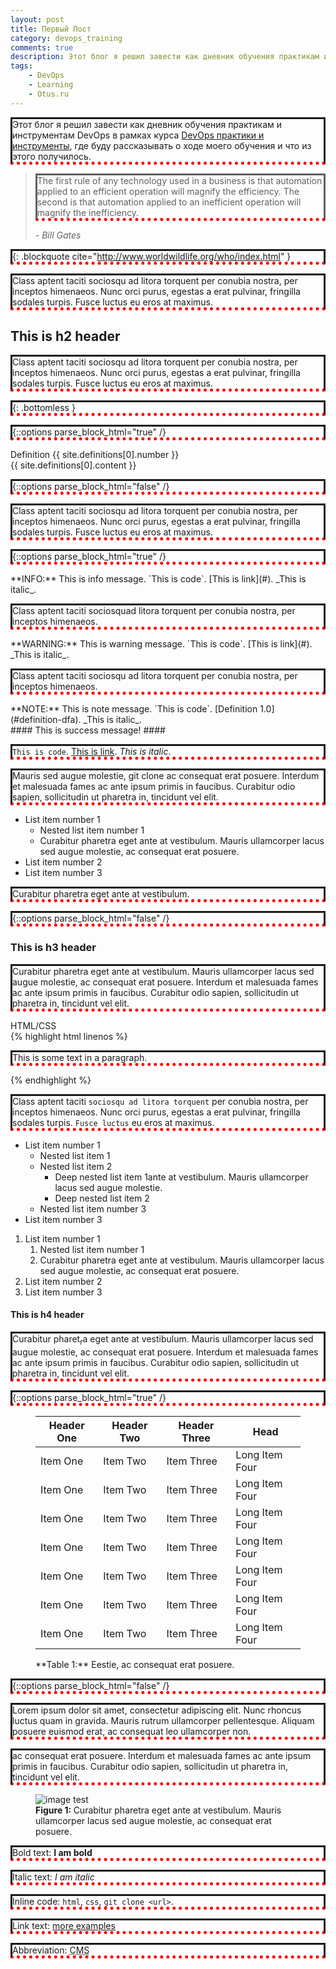```yaml
---
layout: post
title: Первый Пост
category: devops_training
comments: true
description: Этот блог я решил завести как дневник обучения практикам и инструментам DevOps в рамках курса [DevOps практики и инструменты](https://otus.ru/lessons/devops-praktiki-i-instrumenty/) <http://www.example.com>, где буду рассказывать о ходе моего обучения и что из этого получилось. 
tags:
    - DevOps
    - Learning
    - Otus.ru
---
```


Этот блог я решил завести как дневник обучения практикам и инструментам DevOps в рамках курса [DevOps практики и инструменты](https://otus.ru/lessons/devops-praktiki-i-instrumenty/), где буду рассказывать о ходе моего обучения и что из этого получилось. 


>The first rule of any technology used in a business is that automation applied to an efficient operation will magnify the efficiency. The second is that automation applied to an inefficient operation will magnify the inefficiency.
><footer><cite> - Bill Gates</cite></footer>
{: .blockquote cite="http://www.worldwildlife.org/who/index.html" }

Class aptent taciti sociosqu ad litora torquent per conubia nostra, per inceptos himenaeos. 
Nunc orci purus, egestas a erat pulvinar, fringilla sodales turpis. Fusce luctus eu eros at maximus. 

## This is h2 header

Class aptent taciti sociosqu ad litora torquent per conubia nostra, per inceptos himenaeos. 
Nunc orci purus, egestas a erat pulvinar, fringilla sodales turpis. Fusce luctus eu eros at maximus. 


<a name="definition-dfa"></a>
{: .bottomless }

{::options parse_block_html="true" /}

<div class="env-header">
Definition {{ site.definitions[0].number }} 
</div>

<div class="definition alert">
{{ site.definitions[0].content }}
</div>

{::options parse_block_html="false" /}


Class aptent taciti sociosqu ad litora torquent per conubia nostra, per inceptos himenaeos. 
Nunc orci purus, egestas a erat pulvinar, fringilla sodales turpis. Fusce luctus eu eros at maximus. 

{::options parse_block_html="true" /}

<div class="info alert">
**INFO:** This is info message. `This is code`. [This is link](#). _This is italic_.
</div>

Class aptent taciti sociosquad litora torquent per conubia nostra, per inceptos himenaeos. 

<div class="warning alert">
**WARNING:** This is warning message. `This is code`. [This is link](#). _This is italic_.
</div>

Class aptent taciti sociosqu ad litora torquent per conubia nostra, per inceptos himenaeos. 

<div class="note alert">
**NOTE:** This is note message. `This is code`. [Definition 1.0](#definition-dfa). _This is italic_.
</div>

<div class="success alert">
#### This is success message! ####

`This is code`. [This is link](#). _This is italic_.

Mauris sed augue molestie, git clone ac consequat erat posuere. Interdum et malesuada fames ac ante ipsum primis in faucibus. Curabitur odio sapien, sollicitudin ut pharetra in, tincidunt vel elit.

* List item number 1
    * Nested list item number 1
    * Curabitur pharetra eget ante at vestibulum. Mauris ullamcorper lacus sed augue molestie, ac consequat erat posuere.
* List item number 2
* List item number 3

Curabitur pharetra eget ante at vestibulum.  
</div>

{::options parse_block_html="false" /}

### This is h3 header

Curabitur pharetra eget ante at vestibulum. Mauris ullamcorper lacus sed augue molestie, ac consequat erat posuere. Interdum et malesuada fames ac ante ipsum primis in faucibus. Curabitur odio sapien, sollicitudin ut pharetra in, tincidunt vel elit.

<div class="env-header">HTML/CSS</div>
{% highlight html linenos %}
<!DOCTYPE html>
<html>
<head>
   <style>
      p {
          border-style: solid;
          border-bottom: thick dotted #ff0000;
        }
   </style>
</head>
<body>
    <p>This is some text in a paragraph.</p>
</body>
</html>
{% endhighlight %}


Class aptent taciti `sociosqu ad litora torquent` per conubia nostra, per inceptos himenaeos. 
Nunc orci purus, egestas a erat pulvinar, fringilla sodales turpis. `Fusce luctus` eu eros at maximus. 

- List item number 1
    - Nested list item 1
    - Nested list item 2
        - Deep nested list item 1ante at vestibulum. Mauris ullamcorper lacus sed augue molestie.
        - Deep nested list item 2
    - Nested list item number 3
- List item number 3

1. List item number 1
    1. Nested list item number 1
    2. Curabitur pharetra eget ante at vestibulum. Mauris ullamcorper lacus sed augue molestie, ac consequat erat posuere.
2. List item number 2
3. List item number 3


#### This is h4 header

Curabitur pharet<sub>r</sub>a eget ante at vestibulum. Mauris ullamcorper lacus sed augue molestie, ac consequat erat posuere. Interdum et malesuada fames ac ante ipsum primis in faucibus. Curabitur odio sapien, sollicitudin ut pharetra in, tincidunt vel elit.

{::options parse_block_html="true" /}

<figure class="table">

| Header One     | Header Two | Header Three | Head |
| ------------- | ------------- | ----------- | -------- |
| Item One       | Item Two       | Item Three   | Long Item Four   |
| Item One       | Item Two       | Item Three   | Long Item Four   |
| Item One       | Item Two       | Item Three   | Long Item Four   |
| Item One       | Item Two       | Item Three   | Long Item Four   |
| Item One       | Item Two       | Item Three   | Long Item Four   |
| Item One       | Item Two       | Item Three   | Long Item Four   |
| Item One       | Item Two       | Item Three   | Long Item Four   |

<figcaption>
**Table 1:** Eestie, ac consequat erat posuere. 
</figcaption>
</figure>

{::options parse_block_html="false" /}

Lorem ipsum dolor sit amet, consectetur adipiscing elit. Nunc rhoncus luctus quam in gravida.
Mauris rutrum ullamcorper pellentesque. Aliquam posuere euismod erat, ac consequat leo ullamcorper non. 

ac consequat erat posuere. Interdum et malesuada fames ac ante ipsum primis in faucibus. Curabitur odio sapien, sollicitudin ut pharetra in, tincidunt vel elit.

<figure>
<img alt="image test" src="/resources/images/main_front.jpg"/>
<figcaption>
<strong>Figure 1: </strong>Curabitur pharetra eget ante at vestibulum. Mauris ullamcorper lacus sed augue molestie, ac consequat erat posuere. 
</figcaption>
</figure>

Bold text: __I am bold__

Italic text: *I am italic*

Inline code: `html`, `css`, `git clone <url>`.

Link text: [more examples](http://www.dennis-grinch.co.uk)

Abbreviation: <abbr title='Content Management System'>CMS</abbr>
